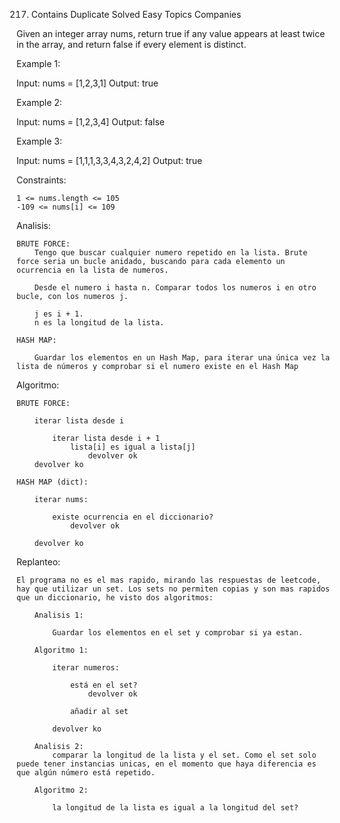217. Contains Duplicate
Solved
Easy
Topics
Companies

Given an integer array nums, return true if any value appears at least twice in the array, and return false if every element is distinct.

 

Example 1:

Input: nums = [1,2,3,1]
Output: true

Example 2:

Input: nums = [1,2,3,4]
Output: false

Example 3:

Input: nums = [1,1,1,3,3,4,3,2,4,2]
Output: true

 

Constraints:

    1 <= nums.length <= 105
    -109 <= nums[i] <= 109


Analisis:

    BRUTE FORCE:
        Tengo que buscar cualquier numero repetido en la lista. Brute force seria un bucle anidado, buscando para cada elemento un ocurrencia en la lista de numeros.

        Desde el numero i hasta n. Comparar todos los numeros i en otro bucle, con los numeros j.

        j es i + 1.
        n es la longitud de la lista.

    HASH MAP:

        Guardar los elementos en un Hash Map, para iterar una única vez la lista de números y comprobar si el numero existe en el Hash Map

Algoritmo:

    BRUTE FORCE:

        iterar lista desde i

            iterar lista desde i + 1
                lista[i] es igual a lista[j]
                    devolver ok
        devolver ko

    HASH MAP (dict):

        iterar nums:

            existe ocurrencia en el diccionario?
                devolver ok

        devolver ko

Replanteo:

    El programa no es el mas rapido, mirando las respuestas de leetcode, hay que utilizar un set. Los sets no permiten copias y son mas rapidos que un diccionario, he visto dos algoritmos:

        Analisis 1:

            Guardar los elementos en el set y comprobar si ya estan.

        Algoritmo 1:

            iterar numeros:

                está en el set?
                    devolver ok

                añadir al set
            
            devolver ko

        Analisis 2:
            comparar la longitud de la lista y el set. Como el set solo puede tener instancias unicas, en el momento que haya diferencia es que algún número está repetido.

        Algoritmo 2:

            la longitud de la lista es igual a la longitud del set?
